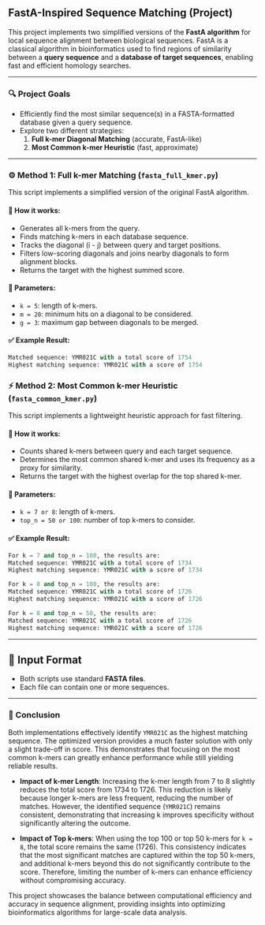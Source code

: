 ## FastA-Inspired Sequence Matching (Project)

This project implements two simplified versions of the **FastA algorithm** for local sequence alignment between biological sequences. FastA is a classical algorithm in bioinformatics used to find regions of similarity between a **query sequence** and a **database of target sequences**, enabling fast and efficient homology searches.

---

### 🔍 Project Goals

- Efficiently find the most similar sequence(s) in a FASTA-formatted database given a query sequence.
- Explore two different strategies:
  1. **Full k-mer Diagonal Matching** (accurate, FastA-like)
  2. **Most Common k-mer Heuristic** (fast, approximate)

---

### ⚙️ Method 1: Full k-mer Matching (`fasta_full_kmer.py`)

This script implements a simplified version of the original FastA algorithm.

#### 🔬 How it works:
- Generates all k-mers from the query.
- Finds matching k-mers in each database sequence.
- Tracks the diagonal (i - j) between query and target positions.
- Filters low-scoring diagonals and joins nearby diagonals to form alignment blocks.
- Returns the target with the highest summed score.

#### 🧮 Parameters:
- `k = 5`: length of k-mers.
- `m = 20`: minimum hits on a diagonal to be considered.
- `g = 3`: maximum gap between diagonals to be merged.

#### ✅ Example Result:
```python
Matched sequence: YMR021C with a total score of 1754
Highest matching sequence: YMR021C with a score of 1754
```

### ⚡ Method 2: Most Common k-mer Heuristic (`fasta_common_kmer.py`)

This script implements a lightweight heuristic approach for fast filtering.

#### 🔬 How it works:
- Counts shared k-mers between query and each target sequence.
- Determines the most common shared k-mer and uses its frequency as a proxy for similarity.
- Returns the target with the highest overlap for the top shared k-mer.

#### 🧮 Parameters:

- `k = 7 or 8`: length of k-mers.
- `top_n = 50 or 100`: number of top k-mers to consider.

#### ✅ Example Result:
```python
For k = 7 and top_n = 100, the results are:
Matched sequence: YMR021C with a total score of 1734
Highest matching sequence: YMR021C with a score of 1734

For k = 8 and top_n = 100, the results are:
Matched sequence: YMR021C with a total score of 1726
Highest matching sequence: YMR021C with a score of 1726

For k = 8 and top_n = 50, the results are:
Matched sequence: YMR021C with a total score of 1726
Highest matching sequence: YMR021C with a score of 1726
```
---

## 🧪 Input Format

- Both scripts use standard **FASTA files**.
- Each file can contain one or more sequences.

---

### 📝 Conclusion

Both implementations effectively identify `YMR021C` as the highest matching sequence. The optimized version provides a much faster solution with only a slight trade-off in score. This demonstrates that focusing on the most common k-mers can greatly enhance performance while still yielding reliable results.

- **Impact of k-mer Length**: Increasing the k-mer length from 7 to 8 slightly reduces the total score from 1734 to 1726. This reduction is likely because longer k-mers are less frequent, reducing the number of matches. However, the identified sequence (`YMR021C`) remains consistent, demonstrating that increasing k improves specificity without significantly altering the outcome.

- **Impact of Top k-mers**: When using the top 100 or top 50 k-mers for `k = 8`, the total score remains the same (1726). This consistency indicates that the most significant matches are captured within the top 50 k-mers, and additional k-mers beyond this do not significantly contribute to the score. Therefore, limiting the number of k-mers can enhance efficiency without compromising accuracy.

This project showcases the balance between computational efficiency and accuracy in sequence alignment, providing insights into optimizing bioinformatics algorithms for large-scale data analysis.
